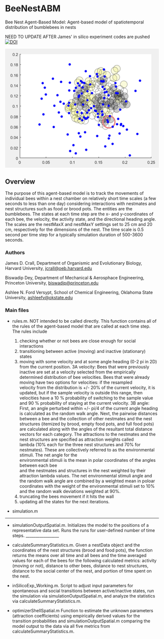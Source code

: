 # BeeNestABM
Bee Nest Agent-Based Model: Agent-based model of spatiotemporal distribution of bumblebees in nests

NEED TO UPDATE AFTER James' in silico experiment codes are pushed
[![DOI](https://zenodo.org/badge/79126249.svg)](https://zenodo.org/badge/latestdoi/79126249)

![Initial position of bees (blue dots), queen (large red circle) and nest structures (other large circles)](thumbnail.png)

## Overview
The purpose of this agent-based model is to track the movements of individual bees within a nest chamber on relatively short time scales (a few seconds to less than one day) considering interactions with nestmates and nest structures such as food or brood pots. The entities are the bumblebees. The states at each time step are the x- and y-coordinates of each bee, the velocity, the activity state,
and the directional heading angle. The scales are the nestMaxX and nestMaxY settings set to 25 cm and 20 cm, respectively for the dimensions of the nest. The time scale is 0.5 second per time step for a typically simulation duration of 500-3600 seconds.

### Authors
James D. Crall, Department of Organismic and Evolutionary Biology, Harvard University, jcrall@oeb.harvard.edu

Biswadip Dey, Department of Mechanical & Aerosphace Engineering, Princeton University, biswadip@princeton.edu

Ashlee N. Ford Versypt, School of Chemical Engineering, Oklahoma State University, ashleefv@okstate.edu

### Main files

* rules.m.
NOT intended to be called directly. This function contains all of the rules of the agent-based model that are called at each time step. The rules include 
  1. checking whether or not bees are close enough for social interactions
  2. transitioning between active (moving) and inactive (stationary) states
  3. moving with some velocity and at some angle heading (0-2 pi in 2D) from the 
  current position. 3A velocity: Bees that were previously inactive are set at a 
  velocity selected from the empirically determined distribution of bee velocities. 
  Bees that were already moving have two options for velocities: if the resampled  
  velocity from the distribution is +/- 20% of the current velocity, it is updated, 
  but if the sample velocity is outside this range, then velocities have a 10 % 
  probability of switching to the sample value and 90 % probability of staying at 
  the current velocity. 3B angle: First, an angle perturbed within +/- pi/4 of the 
  current angle heading is calculated as the random walk angle. Next, the pairwise 
  distances between a bee and the collection of other nestmates and the nest structures 
  (itemized by brood, empty food pots, and full food pots) are calculated along with the 
  angles of the resultant total distance vectors for each category. The attractions to 
  the nestmates and the nest structures are specified as attraction weights called  
  lambda (10% each for the three nest structures and 70% for nestmates). These are 
  collectively referred to as the  environmental stimuli. The net angle for the  
  environmental stimuli is the mean in polar coordinates of the angles between each bee  
  and the nestmates and structures in the nest weighted by their attraction lambda values. 
  The net environmental stimuli angle and the random walk angle are combined by a weighted
  mean in poloar coordinates with the weight of the environmental stimuli set to 10% and 
  the random walk deviations weighted at 90%. 
  4. truncating the bees movement if it hits the wall
  5. updating all the states for the next iterations.
 
* simulation.m
______________________________________
* simulationOutputSpatial.m.
   Initializes the model to the positions of a representative data set. Runs the runs for user-defined number of time steps. _________________
   
* calculateSummaryStatistics.m.
    Given a nestData object and the coordinates of the nest structures (brood and 
    food pots), the function returns the means over all   time and all bees and the 
    time averaged values for each of the bees for the following calculated metrics: 
    activity (moving or not), distance to other bees, distance to nest structures, 
    distance to the social center of the nest, and portion of time spent on the nest.
    
* inSilicoExp_Working.m.
    Script to adjust input parameters for spontaneous and social transitions between 
    active/inactive states, run the simulation via simulationOutputSpatial.m, and 
    analyze the statistics via calculateSummaryStatistics.m.
    
* optimizerShellSpatial.m
    Function to estimate the unknown parameters (attraction coefficients) using 
    empirically derived values for the transition probabilities and 
    simulationOutputSpatial.m comparing the model output to the data via all five 
    metrics from calculateSummaryStatistics.m.
